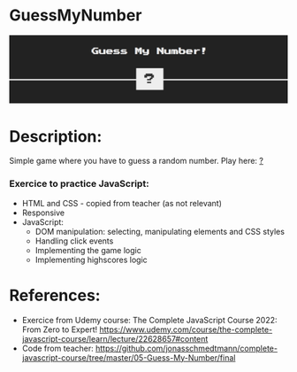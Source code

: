 # GuessMyNumber

![Alt Text](https://github.com/AnnaZaragoza/GuessMyNumber/blob/a48ecd8e4039a6a61e3f7e503fbcaf72eeebe22c/imageGit.png)

# Description:
Simple game where you have to guess a random number. Play here: [?](https://annazaragoza.net/guess/index.html)

### Exercice to practice JavaScript:
* HTML and CSS - copied from teacher (as not relevant)
* Responsive
* JavaScript:
  - DOM manipulation: selecting, manipulating elements and CSS styles
  - Handling click events
  - Implementing the game logic 
  - Implementing highscores logic

# References:
* Exercice from Udemy course: The Complete JavaScript Course 2022: From Zero to Expert!
https://www.udemy.com/course/the-complete-javascript-course/learn/lecture/22628657#content
* Code from teacher: 
https://github.com/jonasschmedtmann/complete-javascript-course/tree/master/05-Guess-My-Number/final

